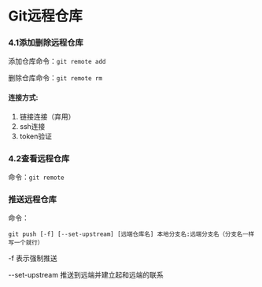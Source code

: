# Git远程仓库

### 4.1添加删除远程仓库	

添加仓库命令：`git remote add`

删除仓库命令：`git remote rm`

#### 连接方式:

1. 链接连接（弃用）
2. ssh连接
3. token验证

### 4.2查看远程仓库

命令：`git remote`

### 推送远程仓库

命令：

```shell
git push [-f] [--set-upstream] [远端仓库名] 本地分支名:远端分支名（分支名一样写一个就行）
```

-f 表示强制推送

--set-upstream  推送到远端并建立起和远端的联系







